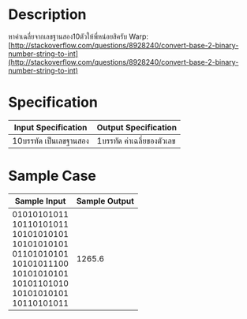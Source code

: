 # Description
หาค่าเฉลี่ยจากเลขฐานสอง10ตัวให้พี่หน่อยสิครับ
Warp: [http://stackoverflow.com/questions/8928240/convert-base-2-binary-number-string-to-int](http://stackoverflow.com/questions/8928240/convert-base-2-binary-number-string-to-int)

# Specification
| Input Specification | Output Specification |
| - | - |
| 10บรรทัด เป็นเลขฐานสอง | 1บรรทัด ค่าเฉลี่ยของตัวเลข |


# Sample Case
| Sample Input | Sample Output |
| - | - |
| 01010101011 <br> 10110101011 <br> 10101010101 <br> 10101010101 <br> 01101010101 <br> 10101011100 <br> 10101010101 <br> 10101101010 <br> 10101010101 <br> 10110101011 | 1265.6 |